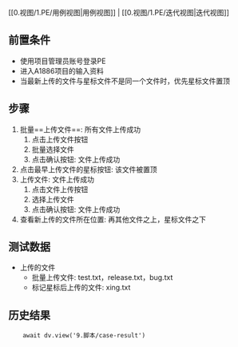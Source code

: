 [[0.视图/1.PE/用例视图|用例视图]] | [[0.视图/1.PE/迭代视图|迭代视图]]

## 前置条件

- 使用项目管理员账号登录PE
- 进入A1886项目的输入资料
- 当最新上传的文件与星标文件不是同一个文件时，优先星标文件置顶

## 步骤

1. 批量==上传文件==: 所有文件上传成功
	1. 点击上传文件按钮
	2. 批量选择文件
	3. 点击确认按钮: 文件上传成功
2. 点击最早上传文件的星标按钮: 该文件被置顶
3. 上传文件: 文件上传成功
	1. 点击文件上传按钮
	2. 选择上传文件
	3. 点击确认按钮: 文件上传成功
4. 查看新上传的文件所在位置: 再其他文件之上，星标文件之下

## 测试数据

- 上传的文件
	- 批量上传文件: test.txt，release.txt，bug.txt
	- 标记星标后上传的文件: xing.txt

## 历史结果

```dataviewjs
    await dv.view('9.脚本/case-result')
```
